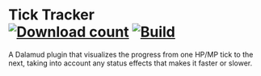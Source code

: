 # Tick Tracker <br> [![Download count](https://img.shields.io/endpoint?url=https://qzysathwfhebdai6xgauhz4q7m0mzmrf.lambda-url.us-east-1.on.aws/TickTracker)](https://github.com/Kurochi51/TickTracker) [![Build](https://github.com/Kurochi51/TickTracker/actions/workflows/build.yml/badge.svg?branch=main)](https://github.com/Kurochi51/TickTracker/actions/workflows/build.yml)
A Dalamud plugin that visualizes the progress from one HP/MP tick to the next, taking into account any status effects that makes it faster or slower.
